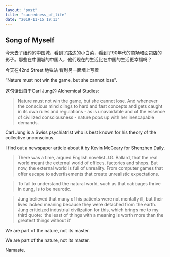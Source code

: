 ```yaml
---
layout: "post"
title: "sacredness_of_life"
date: "2019-11-15 19:13"
---
```

## Song of Myself



今天去了纽约的中国城，看到了路边的小白菜，看到了90年代的商场和面包店的影子。那些在中国城的中国人，他们现在的生活比在中国的生活更幸福吗？

今天在42nd Street 地铁站 看到另一面墙上写着

”Nature must not win the game, but she cannot lose".

这句话出自于Carl Jung的 Alchemical Studies:

> Nature must not win the game, but she cannot lose. And whenever the conscious mind clings to hard and fast concepts and gets caught in its own rules and regulations - as is unavoidable and of the essence of civilized consciousness - nature pops up with her inescapable demands.

Carl Jung is a Swiss psychiatrist who is best known for his theory of the collective unconscious.

I find out a newspaper article about it by Kevin McGeary for Shenzhen Daily.

> There was a time, argued English novelist J.G. Ballard, that the real world meant the external world of offices, factories and shops. But now, the external world is full of unreality. From computer games that offer escape to advertisements that create unrealistic expectations.

> To fail to understand the natural world, such as that cabbages thrive in dung, is to be neurotic.

> Jung believed that many of his patients were not mentally ill, but their lives lacked meaning because they were detached from the earth. Jung criticized industrial civilization for this, which brings me to my third quote: 'the least of things with a meaning is worth more than the greatest things without it'

We are part of the nature, not its master.

We are part of the nature, not its master.

Namaste.
